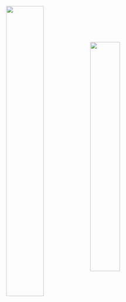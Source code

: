 <div align='center'>
<img width='45%' align="center"  src="https://github-readme-stats.vercel.app/api?username=Meteors27&count_private=true&include_all_commits=false&hide_border=true&show_icons=true&text_color=FFFFFF&icon_color=FFFFFF&title_color=FFFFFF&bg_color=45,D16BA5,86A8E7,5FFBF1" />
<img width='40%' align="center" src="https://github-readme-stats.vercel.app/api/top-langs/?username=Meteors27&layout=compact&text_color=FFFFFF&title_color=FFFFFF&icon_color=FFFFFF&bg_color=45,5FFBF1,86A8E7,D16BA5" />
</div>



<!--
**Meteors27/Meteors27** is a ✨ _special_ ✨ repository because its `README.md` (this file) appears on your GitHub profile.

Here are some ideas to get you started:

- 🔭 I’m currently working on ...
- 🌱 I’m currently learning ...
- 👯 I’m looking to collaborate on ...
- 🤔 I’m looking for help with ...
- 💬 Ask me about ...
- 📫 How to reach me: ...
- 😄 Pronouns: ...
- ⚡ Fun fact: ...
-->
